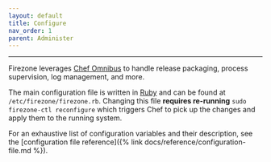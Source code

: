 ```yaml
---
layout: default
title: Configure
nav_order: 1
parent: Administer
---
```

---

Firezone leverages [Chef Omnibus](https://github.com/chef/omnibus) to handle
release packaging, process supervision, log management, and more.

The main configuration file is written in [Ruby](https://ruby-lang.org) and can
be found at `/etc/firezone/firezone.rb`. Changing this file **requires
re-running** `sudo firezone-ctl reconfigure` which triggers Chef to pick up the
changes and apply them to the running system.

For an exhaustive list of configuration variables and their description, see
the [configuration file reference]({% link docs/reference/configuration-file.md %}).
